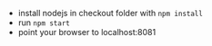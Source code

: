 - install nodejs in checkout folder with `npm install`
- run `npm start`
- point your browser to localhost:8081